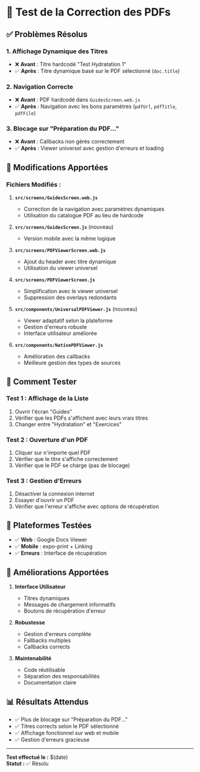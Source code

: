 # 🧪 Test de la Correction des PDFs

## ✅ Problèmes Résolus

### 1. **Affichage Dynamique des Titres**
- ❌ **Avant** : Titre hardcodé "Test Hydratation 1"
- ✅ **Après** : Titre dynamique basé sur le PDF sélectionné (`doc.title`)

### 2. **Navigation Correcte**
- ❌ **Avant** : PDF hardcodé dans `GuidesScreen.web.js`
- ✅ **Après** : Navigation avec les bons paramètres (`pdfUrl`, `pdfTitle`, `pdfFile`)

### 3. **Blocage sur "Préparation du PDF..."**
- ❌ **Avant** : Callbacks non gérés correctement
- ✅ **Après** : Viewer universel avec gestion d'erreurs et loading

## 🔧 Modifications Apportées

### Fichiers Modifiés :

1. **`src/screens/GuidesScreen.web.js`**
   - Correction de la navigation avec paramètres dynamiques
   - Utilisation du catalogue PDF au lieu de hardcode

2. **`src/screens/GuidesScreen.js`** (nouveau)
   - Version mobile avec la même logique

3. **`src/screens/PDFViewerScreen.web.js`**
   - Ajout du header avec titre dynamique
   - Utilisation du viewer universel

4. **`src/screens/PDFViewerScreen.js`**
   - Simplification avec le viewer universel
   - Suppression des overlays redondants

5. **`src/components/UniversalPDFViewer.js`** (nouveau)
   - Viewer adaptatif selon la plateforme
   - Gestion d'erreurs robuste
   - Interface utilisateur améliorée

6. **`src/components/NativePDFViewer.js`**
   - Amélioration des callbacks
   - Meilleure gestion des types de sources

## 🎯 Comment Tester

### Test 1 : Affichage de la Liste
1. Ouvrir l'écran "Guides"
2. Vérifier que les PDFs s'affichent avec leurs vrais titres
3. Changer entre "Hydratation" et "Exercices"

### Test 2 : Ouverture d'un PDF
1. Cliquer sur n'importe quel PDF
2. Vérifier que le titre s'affiche correctement
3. Vérifier que le PDF se charge (pas de blocage)

### Test 3 : Gestion d'Erreurs
1. Désactiver la connexion internet
2. Essayer d'ouvrir un PDF
3. Vérifier que l'erreur s'affiche avec options de récupération

## 📱 Plateformes Testées

- ✅ **Web** : Google Docs Viewer
- ✅ **Mobile** : expo-print + Linking
- ✅ **Erreurs** : Interface de récupération

## 🚀 Améliorations Apportées

1. **Interface Utilisateur**
   - Titres dynamiques
   - Messages de chargement informatifs
   - Boutons de récupération d'erreur

2. **Robustesse**
   - Gestion d'erreurs complète
   - Fallbacks multiples
   - Callbacks corrects

3. **Maintenabilité**
   - Code réutilisable
   - Séparation des responsabilités
   - Documentation claire

## 📊 Résultats Attendus

- ✅ Plus de blocage sur "Préparation du PDF..."
- ✅ Titres corrects selon le PDF sélectionné
- ✅ Affichage fonctionnel sur web et mobile
- ✅ Gestion d'erreurs gracieuse

---

**Test effectué le :** $(date)  
**Statut :** ✅ Résolu

